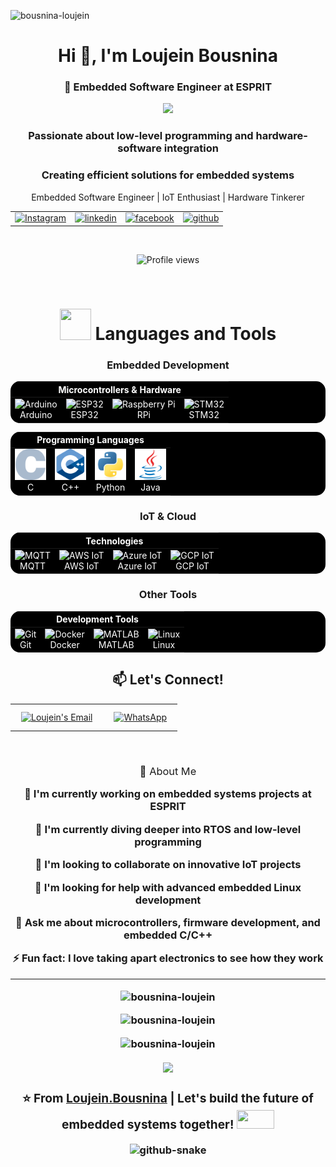 <p align="left"> 
    <img src="https://komarev.com/ghpvc/?username=bousnina-loujein&label=Profile%20views&color=0e75b6&style=flat" alt="bousnina-loujein" /> 
</p>

<h1 align="center">Hi 👋, I'm <span class="name">Loujein Bousnina</span></h1>
<h3 align="center">🚀 Embedded Software Engineer at ESPRIT</h3>

<!-- Intro -->
<p style="margin: 15px;" align="center">
    <img src="https://readme-typing-svg.herokuapp.com?duration=2000&color=EBD41B&center=true&vCenter=true&lines=Embedded+Systems+Engineer;IoT+Developer;Firmware+Specialist">
    <h3 align="center">Passionate about low-level programming and hardware-software integration</h3>
    <h3 align="center">Creating efficient solutions for embedded systems</h3>
</p>

<p align="center">
Embedded Software Engineer | IoT Enthusiast | Hardware Tinkerer </p>

<div align="center">
<table>
  <tr>
    <td align="center">
      <a href="https://www.instagram.com/loujein3260/" target="_blank">
        <img src="https://bentos.jkominovic.dev/api/v1/bento-cards?url=https%3A%2F%2Fwww.instagram.com%2Floujein3260%2F&subtitle=@loujein3260&size=square" alt="Instagram">
      </a>
    </td>
    <td align="center">
      <a href="https://www.linkedin.com/in/bousnina-loujein-5965a2194/" target="_blank">
        <img src="https://bentos.jkominovic.dev/api/v1/bento-cards?url=https%3A%2F%2Fwww.linkedin.com%2Fin%2Fbousnina-loujein-5965a2194%2F&subtitle=@loujein-bousnina&size=square" alt="linkedin">
      </a>
    </td>
    <td align="center">
      <a href="https://www.facebook.com/majdoub.loujein1211/" target="_blank">
        <img src="https://bentos.jkominovic.dev/api/v1/bento-cards?url=https%3A%2F%2Ffacebook.com%2Fmajdoub.loujein1211&subtitle=@loujein-bousnina&size=square" alt="facebook">
      </a>
    </td>
     <td align="center">
      <a href="https://github.com/bousnina-loujein" target="_blank">
        <img src="https://bentos.jkominovic.dev/api/v1/bento-cards?url=https%3A%2F%2Fgithub.com%2Fbousnina-loujein&subtitle=%2Floujein-bousnina&size=square" alt="github">
      </a>
    </td>
  </tr>
</table>

<br>

<p align="center">
  <img src="https://komarev.com/ghpvc/?username=bousnina-loujein&color=blueviolet&style=flat-square&label=Profile+Views" alt="Profile views" width="200" height="35">
</p>

<br>

<!-- Technos -->
<h1 align="center"><img src="https://media2.giphy.com/media/QssGEmpkyEOhBCb7e1/giphy.gif?cid=ecf05e47a0n3gi1bfqntqmob8g9aid1oyj2wr3ds3mg700bl&rid=giphy.gif" width="50px" height="50px"> Languages and Tools </h1>

<h3 align="center">Embedded Development</h3>

<div align="center">
<table style="background-color: black; color: white; border: none; border-radius: 15px; overflow: hidden;">
  <thead>
    <tr>
      <th colspan="8" align="center" style="color: white;">Microcontrollers & Hardware</th>
    </tr>
  </thead>
  <tbody>
    <tr>
      <td align="center" style="border: none;">
        <img src="https://cdn.worldvectorlogo.com/logos/arduino-1.svg" width="50" height="50" alt="Arduino"/><br>Arduino
      </td>
      <td align="center" style="border: none;">
        <img src="https://upload.wikimedia.org/wikipedia/commons/7/7b/ESP32_Espressif_ESP-WROOM-32_Shielded.jpg" width="50" height="50" alt="ESP32"/><br>ESP32
      </td>
      <td align="center" style="border: none;">
        <img src="https://upload.wikimedia.org/wikipedia/fr/3/3b/Raspberry_Pi_logo.svg" width="50" height="50" alt="Raspberry Pi"/><br>RPi
      </td>
      <td align="center" style="border: none;">
        <img src="https://upload.wikimedia.org/wikipedia/commons/1/17/STMicroelectronics-Logo.svg" width="50" height="50" alt="STM32"/><br>STM32
      </td>
    </tr>
  </tbody>
</table>
</div>

<div align="center">
<table style="background-color: black; color: white; border: none; border-radius: 15px; overflow: hidden;">
  <thead>
    <tr>
      <th colspan="8" align="center" style="color: white;">Programming Languages</th>
    </tr>
  </thead>
  <tbody>
    <tr>
      <td align="center" style="border: none;">
        <img src="https://raw.githubusercontent.com/devicons/devicon/master/icons/c/c-original.svg" width="50" height="50" alt="C"/><br>C
      </td>
      <td align="center" style="border: none;">
        <img src="https://raw.githubusercontent.com/devicons/devicon/master/icons/cplusplus/cplusplus-original.svg" width="50" height="50" alt="C++"/><br>C++
      </td>
      <td align="center" style="border: none;">
        <img src="https://raw.githubusercontent.com/devicons/devicon/master/icons/python/python-original.svg" width="50" height="50" alt="Python"/><br>Python
      </td>
      <td align="center" style="border: none;">
        <img src="https://raw.githubusercontent.com/devicons/devicon/master/icons/java/java-original.svg" width="50" height="50" alt="Java"/><br>Java
      </td>
    </tr>
  </tbody>
</table>
</div>

<h3 align="center">IoT & Cloud</h3>

<div align="center">
<table style="background-color: black; color: white; border: none; border-radius: 15px; overflow: hidden;">
  <thead>
    <tr>
      <th colspan="8" align="center" style="color: white;">Technologies</th>
    </tr>
  </thead>
  <tbody>
    <tr>
      <td align="center" style="border: none;">
        <img src="https://upload.wikimedia.org/wikipedia/commons/e/e0/Mqtt-hor.svg" width="50" height="50" alt="MQTT"/><br>MQTT
      </td>
      <td align="center" style="border: none;">
        <img src="https://www.vectorlogo.zone/logos/amazon_aws/amazon_aws-icon.svg" width="50" height="50" alt="AWS IoT"/><br>AWS IoT
      </td>
      <td align="center" style="border: none;">
        <img src="https://www.vectorlogo.zone/logos/microsoft_azure/microsoft_azure-icon.svg" width="50" height="50" alt="Azure IoT"/><br>Azure IoT
      </td>
      <td align="center" style="border: none;">
        <img src="https://www.vectorlogo.zone/logos/google_cloud/google_cloud-icon.svg" width="50" height="50" alt="GCP IoT"/><br>GCP IoT
      </td>
    </tr>
  </tbody>
</table>
</div>

<h3 align="center">Other Tools</h3>

<div align="center">
<table style="background-color: black; color: white; border: none; border-radius: 15px; overflow: hidden;">
  <thead>
    <tr>
      <th colspan="8" align="center" style="color: white;">Development Tools</th>
    </tr>
  </thead>
  <tbody>
    <tr>
      <td align="center" style="border: none;">
        <img src="https://www.vectorlogo.zone/logos/git-scm/git-scm-icon.svg" width="50" height="50" alt="Git"/><br>Git
      </td>
      <td align="center" style="border: none;">
        <img src="https://www.vectorlogo.zone/logos/docker/docker-icon.svg" width="50" height="50" alt="Docker"/><br>Docker
      </td>
      <td align="center" style="border: none;">
        <img src="https://upload.wikimedia.org/wikipedia/commons/2/21/Matlab_Logo.png" width="50" height="50" alt="MATLAB"/><br>MATLAB
      </td>
      <td align="center" style="border: none;">
        <img src="https://www.vectorlogo.zone/logos/linux/linux-icon.svg" width="50" height="50" alt="Linux"/><br>Linux
      </td>
    </tr>
  </tbody>
</table>
</div>

<h2 align="center">📫 Let's Connect!</h2>

<table align="center">
  <tr>
    <td colspan="3" align="center">
      <a href="mailto:majdoub.loujein1211@gmail.com" target="_blank">
        <img src="https://bentos.jkominovic.dev/api/v1/generic-card?icon=sigmail&subtitle=majdoub.loujein1211@gmail.com&size=square" alt="Loujein's Email" style="margin: 10px;">
      </a>
    </td>
    <td align="center">
      <a href="https://bentos.jkominovic.dev/api/v1/generic-card?icon=siwhatsapp&subtitle=Tunisia-+216-24411846&size=square" target="_blank">
        <img src="https://bentos.jkominovic.dev/api/v1/generic-card?icon=siwhatsapp&subtitle=Tunisia-+216-24411846&size=square" alt="WhatsApp" style="margin: 10px;">
      </a>
    </td>
  </tr>
</table>

<br>

<h3>
<div align="center">

<p style="text-align: center;"><span style="font-weight: lighter;">🚀 About Me</span></p>

<p>🔭 I'm currently working on embedded systems projects at ESPRIT</p>

<p>🌱 I'm currently diving deeper into RTOS and low-level programming</p>

<p>👯 I'm looking to collaborate on innovative IoT projects</p>

<p>🤝 I'm looking for help with advanced embedded Linux development</p>

<p>💬 Ask me about microcontrollers, firmware development, and embedded C/C++</p>

<p>⚡ Fun fact: I love taking apart electronics to see how they work</p>

---

<p align="center">
  <img align="center" src="https://github-readme-stats.vercel.app/api?username=bousnina-loujein&show_icons=true&theme=dark&locale=en" alt="bousnina-loujein" />
</p>

<p align="center">
  <img align="center" src="https://github-readme-streak-stats.herokuapp.com/?user=bousnina-loujein&theme=dark" alt="bousnina-loujein" />
</p>

<p align="center">
  <img align="center" src="https://github-readme-stats.vercel.app/api/top-langs?username=bousnina-loujein&show_icons=true&theme=dark&locale=en&layout=compact" alt="bousnina-loujein" />
</p>

<p align="center">
    <img align="center" src="https://media.giphy.com/media/v1.Y2lkPTc5MGI3NjExc3J4dWU0d2R5dGJ1b2V1d2V3eWJ1c2VxZ3J6bWQ1Y2R4dGJ0eWx4eCZlcD12MV9pbnRlcm5hbF9naWZfYnlfaWQmY3Q9Zw/xT5LMHxhOfscxPfIfm/giphy.gif">
</p>

<h3>
<div align="center">
  
⭐️ From [Loujein.Bousnina](https://github.com/bousnina-loujein) | Let's build the future of embedded systems together! <img src='https://raw.githubusercontent.com/ShahriarShafin/ShahriarShafin/main/Assets/handshake.gif' width="60px" height="30px">
</div>
</h3>

<picture>
  <source media="(prefers-color-scheme: dark)" srcset="https://raw.githubusercontent.com/tobiasmeyhoefer/tobiasmeyhoefer/output/github-snake-dark.svg" />
  <source media="(prefers-color-scheme: light)" srcset="https://raw.githubusercontent.com/tobiasmeyhoefer/tobiasmeyhoefer/output/github-snake.svg" />
  <img alt="github-snake" src="https://raw.githubusercontent.com/tobiasmeyhoefer/tobiasmeyhoefer/output/github-snake.svg" />
</picture>
